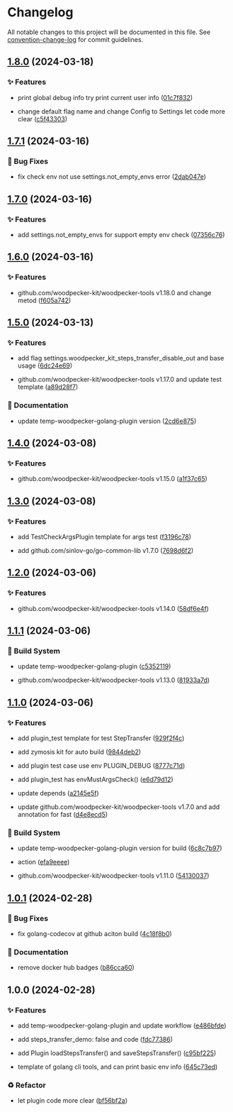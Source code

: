 # Changelog

All notable changes to this project will be documented in this file. See [convention-change-log](https://github.com/convention-change/convention-change-log) for commit guidelines.

## [1.8.0](https://github.com/woodpecker-kit/woodpecker-plugin-env/compare/1.7.1...v1.8.0) (2024-03-18)

### ✨ Features

* print global debug info try print current user info ([01c7f832](https://github.com/woodpecker-kit/woodpecker-plugin-env/commit/01c7f832e9bc7a98b63ba64cd24328b1e4ee4f41))

* change default flag name and change Config to Settings let code more clear ([c5f43303](https://github.com/woodpecker-kit/woodpecker-plugin-env/commit/c5f43303000a2afa72efcb1e261a0299114a26d4))

## [1.7.1](https://github.com/woodpecker-kit/woodpecker-plugin-env/compare/1.7.0...v1.7.1) (2024-03-16)

### 🐛 Bug Fixes

* fix check env not use settings.not_empty_envs error ([2dab047e](https://github.com/woodpecker-kit/woodpecker-plugin-env/commit/2dab047e0f67cb7df728ec1935b6128c2a1a1898))

## [1.7.0](https://github.com/woodpecker-kit/woodpecker-plugin-env/compare/1.6.0...v1.7.0) (2024-03-16)

### ✨ Features

* add settings.not_empty_envs for support empty env check ([07356c76](https://github.com/woodpecker-kit/woodpecker-plugin-env/commit/07356c76b8d1f192938158babb93530d6350a4a0))

## [1.6.0](https://github.com/woodpecker-kit/woodpecker-plugin-env/compare/1.5.0...v1.6.0) (2024-03-16)

### ✨ Features

* github.com/woodpecker-kit/woodpecker-tools v1.18.0 and change metod ([f605a742](https://github.com/woodpecker-kit/woodpecker-plugin-env/commit/f605a742a6db35dbe85c8b4571f7216b5c6a0ee3))

## [1.5.0](https://github.com/woodpecker-kit/woodpecker-plugin-env/compare/1.4.0...v1.5.0) (2024-03-13)

### ✨ Features

* add flag settings.woodpecker_kit_steps_transfer_disable_out and base usage ([6dc24e69](https://github.com/woodpecker-kit/woodpecker-plugin-env/commit/6dc24e69a673f877a4797ffe30d28eda8d4a132d))

* github.com/woodpecker-kit/woodpecker-tools v1.17.0 and update test template ([a89d28f7](https://github.com/woodpecker-kit/woodpecker-plugin-env/commit/a89d28f7ee9ac08ba11269894deb4f093a0fe772))

### 📝 Documentation

* update temp-woodpecker-golang-plugin version ([2cd6e875](https://github.com/woodpecker-kit/woodpecker-plugin-env/commit/2cd6e8752d0f855ffc5e8fa099200d6035813024))

## [1.4.0](https://github.com/woodpecker-kit/woodpecker-plugin-env/compare/1.3.0...v1.4.0) (2024-03-08)

### ✨ Features

* github.com/woodpecker-kit/woodpecker-tools v1.15.0 ([a1f37c65](https://github.com/woodpecker-kit/woodpecker-plugin-env/commit/a1f37c655b74a59231621e934bf9fd755cf67f02))

## [1.3.0](https://github.com/woodpecker-kit/woodpecker-plugin-env/compare/1.2.0...v1.3.0) (2024-03-08)

### ✨ Features

* add TestCheckArgsPlugin template for args test ([f3196c78](https://github.com/woodpecker-kit/woodpecker-plugin-env/commit/f3196c78001e196b7dc88c4b4efe9961710534e7))

* add github.com/sinlov-go/go-common-lib v1.7.0 ([7698d6f2](https://github.com/woodpecker-kit/woodpecker-plugin-env/commit/7698d6f2133198e30e7e814a97e8aab743c805f8))

## [1.2.0](https://github.com/woodpecker-kit/woodpecker-plugin-env/compare/1.1.1...v1.2.0) (2024-03-06)

### ✨ Features

* github.com/woodpecker-kit/woodpecker-tools v1.14.0 ([58df6e4f](https://github.com/woodpecker-kit/woodpecker-plugin-env/commit/58df6e4fd721485eea734d2d3b7627df83aecd95))

## [1.1.1](https://github.com/woodpecker-kit/woodpecker-plugin-env/compare/1.1.0...v1.1.1) (2024-03-06)

### 👷‍ Build System

* update temp-woodpecker-golang-plugin ([c5352119](https://github.com/woodpecker-kit/woodpecker-plugin-env/commit/c5352119692836a4d7a0c8b6484ce73c5a939684))

* github.com/woodpecker-kit/woodpecker-tools v1.13.0 ([81933a7d](https://github.com/woodpecker-kit/woodpecker-plugin-env/commit/81933a7d6cbee229f33193f49ad32781635a54f1))

## [1.1.0](https://github.com/woodpecker-kit/woodpecker-plugin-env/compare/1.0.1...v1.1.0) (2024-03-06)

### ✨ Features

* add plugin_test template for test StepTransfer ([929f2f4c](https://github.com/woodpecker-kit/woodpecker-plugin-env/commit/929f2f4ccde2e49175adac2ea22d330cc0099b93))

* add zymosis kit for auto build ([9844deb2](https://github.com/woodpecker-kit/woodpecker-plugin-env/commit/9844deb2387c720e695e970367b1555270d1f9a5))

* add plugin test case use env PLUGIN_DEBUG ([8777c71d](https://github.com/woodpecker-kit/woodpecker-plugin-env/commit/8777c71d00b35a686001fa94cdd28966d535a870))

* add plugin_test has envMustArgsCheck() ([e6d79d12](https://github.com/woodpecker-kit/woodpecker-plugin-env/commit/e6d79d12bf7775b940d831a0b819491fd1eb8da4))

* update depends ([a2145e5f](https://github.com/woodpecker-kit/woodpecker-plugin-env/commit/a2145e5f0875761c8e9030d23f8a7da0cc63ac2a))

* update github.com/woodpecker-kit/woodpecker-tools v1.7.0 and add annotation for fast ([d4e8ecd5](https://github.com/woodpecker-kit/woodpecker-plugin-env/commit/d4e8ecd55edb9600df475512a93deba38e6e7ce7))

### 👷‍ Build System

* update temp-woodpecker-golang-plugin version for build ([6c8c7b97](https://github.com/woodpecker-kit/woodpecker-plugin-env/commit/6c8c7b977416ddbcc8577c4d2d8de292975414b2))

* action ([efa9eeee](https://github.com/woodpecker-kit/woodpecker-plugin-env/commit/efa9eeee0abc42d880ed10dd6858933f030ebbe5))

* github.com/woodpecker-kit/woodpecker-tools v1.11.0 ([54130037](https://github.com/woodpecker-kit/woodpecker-plugin-env/commit/541300374bfbae7f74812c434640ce6468055ddf))

## [1.0.1](https://github.com/woodpecker-kit/woodpecker-plugin-env/compare/1.0.0...v1.0.1) (2024-02-28)

### 🐛 Bug Fixes

* fix golang-codecov at github aciton build ([4c18f8b0](https://github.com/woodpecker-kit/woodpecker-plugin-env/commit/4c18f8b0dcca96cf29a1ef2c0996b76b00e5491a))

### 📝 Documentation

* remove docker hub badges ([b86cca60](https://github.com/woodpecker-kit/woodpecker-plugin-env/commit/b86cca60e95b6e72db5926dc5afea53678ffcdfa))

## 1.0.0 (2024-02-28)

### ✨ Features

* add temp-woodpecker-golang-plugin and update workflow ([e486bfde](https://github.com/woodpecker-kit/woodpecker-plugin-env/commit/e486bfde2115c43f30698fd9bbc11a98ce609f7a))

* add steps_transfer_demo: false and code ([fdc77386](https://github.com/woodpecker-kit/woodpecker-plugin-env/commit/fdc773866d0658df47a0e68abda7ad3335980d64))

* add Plugin loadStepsTransfer() and saveStepsTransfer() ([c95bf225](https://github.com/woodpecker-kit/woodpecker-plugin-env/commit/c95bf225d8d6f298daf8b452fc791f60455ff8da))

* template of golang cli tools, and can print basic env info ([645c73ed](https://github.com/woodpecker-kit/woodpecker-plugin-env/commit/645c73ed3ab7e21970941f99c47b622d54bd485d))

### ♻ Refactor

* let plugin code more clear ([bf56bf2a](https://github.com/woodpecker-kit/woodpecker-plugin-env/commit/bf56bf2af91cf69d4b0fd35167cc24f2830dd698))

